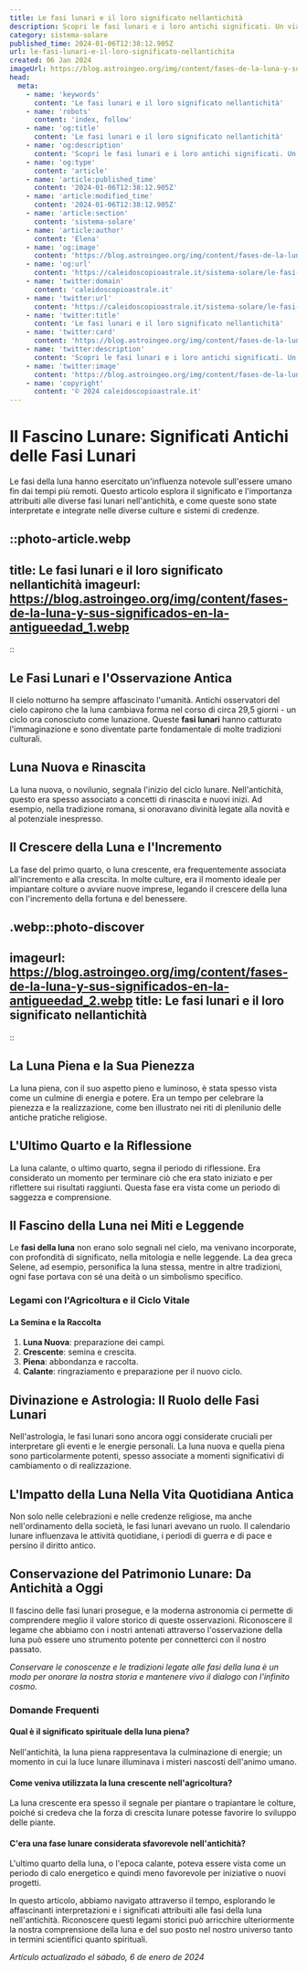 ```yaml
---
title: Le fasi lunari e il loro significato nellantichità
description: Scopri le fasi lunari e i loro antichi significati. Un viaggio affascinante nellastrologia e mitologia della Luna!
category: sistema-solare
published_time: 2024-01-06T12:38:12.905Z
url: le-fasi-lunari-e-il-loro-significato-nellantichita
created: 06 Jan 2024
imageUrl: https://blog.astroingeo.org/img/content/fases-de-la-luna-y-sus-significados-en-la-antigueedad_1.webp
head:
  meta:
    - name: 'keywords'
      content: 'Le fasi lunari e il loro significato nellantichità'
    - name: 'robots'
      content: 'index, follow'
    - name: 'og:title'
      content: 'Le fasi lunari e il loro significato nellantichità'
    - name: 'og:description'
      content: 'Scopri le fasi lunari e i loro antichi significati. Un viaggio affascinante nellastrologia e mitologia della Luna!'
    - name: 'og:type'
      content: 'article'
    - name: 'article:published_time'
      content: '2024-01-06T12:38:12.905Z'
    - name: 'article:modified_time'
      content: '2024-01-06T12:38:12.905Z'
    - name: 'article:section'
      content: 'sistema-solare'
    - name: 'article:author'
      content: 'Elena'
    - name: 'og:image'
      content: 'https://blog.astroingeo.org/img/content/fases-de-la-luna-y-sus-significados-en-la-antigueedad_1.webp'
    - name: 'og:url'
      content: 'https://caleidoscopioastrale.it/sistema-solare/le-fasi-lunari-e-il-loro-significato-nellantichita'
    - name: 'twitter:domain'
      content: 'caleidoscopioastrale.it'
    - name: 'twitter:url'
      content: 'https://caleidoscopioastrale.it/sistema-solare/le-fasi-lunari-e-il-loro-significato-nellantichita'
    - name: 'twitter:title'
      content: 'Le fasi lunari e il loro significato nellantichità'
    - name: 'twitter:card'
      content: 'https://blog.astroingeo.org/img/content/fases-de-la-luna-y-sus-significados-en-la-antigueedad_1.webp'
    - name: 'twitter:description'
      content: 'Scopri le fasi lunari e i loro antichi significati. Un viaggio affascinante nellastrologia e mitologia della Luna!'
    - name: 'twitter:image'
      content: 'https://blog.astroingeo.org/img/content/fases-de-la-luna-y-sus-significados-en-la-antigueedad_1.webp'
    - name: 'copyright'
      content: '© 2024 caleidoscopioastrale.it'
---
```

# Il Fascino Lunare: Significati Antichi delle Fasi Lunari

Le fasi della luna hanno esercitato un'influenza notevole sull'essere umano fin dai tempi più remoti. Questo articolo esplora il significato e l'importanza attribuiti alle diverse fasi lunari nell'antichità, e come queste sono state interpretate e integrate nelle diverse culture e sistemi di credenze.

::photo-article.webp
---
title: Le fasi lunari e il loro significato nellantichità
imageurl: https://blog.astroingeo.org/img/content/fases-de-la-luna-y-sus-significados-en-la-antigueedad_1.webp
---
::

## Le Fasi Lunari e l'Osservazione Antica

Il cielo notturno ha sempre affascinato l'umanità. Antichi osservatori del cielo capirono che la luna cambiava forma nel corso di circa 29,5 giorni - un ciclo ora conosciuto come lunazione. Queste **fasi lunari** hanno catturato l'immaginazione e sono diventate parte fondamentale di molte tradizioni culturali.

## Luna Nuova e Rinascita

La luna nuova, o novilunio, segnala l'inizio del ciclo lunare. Nell'antichità, questo era spesso associato a concetti di rinascita e nuovi inizi. Ad esempio, nella tradizione romana, si onoravano divinità legate alla novità e al potenziale inespresso.

## Il Crescere della Luna e l'Incremento

La fase del primo quarto, o luna crescente, era frequentemente associata all'incremento e alla crescita. In molte culture, era il momento ideale per impiantare colture o avviare nuove imprese, legando il crescere della luna con l'incremento della fortuna e del benessere.

.webp::photo-discover
---
imageurl: https://blog.astroingeo.org/img/content/fases-de-la-luna-y-sus-significados-en-la-antigueedad_2.webp
title: Le fasi lunari e il loro significato nellantichità
---
::

## La Luna Piena e la Sua Pienezza

La luna piena, con il suo aspetto pieno e luminoso, è stata spesso vista come un culmine di energia e potere. Era un tempo per celebrare la pienezza e la realizzazione, come ben illustrato nei riti di plenilunio delle antiche pratiche religiose.

## L'Ultimo Quarto e la Riflessione

La luna calante, o ultimo quarto, segna il periodo di riflessione. Era considerato un momento per terminare ciò che era stato iniziato e per riflettere sui risultati raggiunti. Questa fase era vista come un periodo di saggezza e comprensione.

## Il Fascino della Luna nei Miti e Leggende

Le **fasi della luna** non erano solo segnali nel cielo, ma venivano incorporate, con profondità di significato, nella mitologia e nelle leggende. La dea greca Selene, ad esempio, personifica la luna stessa, mentre in altre tradizioni, ogni fase portava con sé una deità o un simbolismo specifico.

### Legami con l'Agricoltura e il Ciclo Vitale

#### La Semina e la Raccolta

1. **Luna Nuova**: preparazione dei campi.
2. **Crescente**: semina e crescita.
3. **Piena**: abbondanza e raccolta.
4. **Calante**: ringraziamento e preparazione per il nuovo ciclo.

## Divinazione e Astrologia: Il Ruolo delle Fasi Lunari

Nell'astrologia, le fasi lunari sono ancora oggi considerate cruciali per interpretare gli eventi e le energie personali. La luna nuova e quella piena sono particolarmente potenti, spesso associate a momenti significativi di cambiamento o di realizzazione.

## L'Impatto della Luna Nella Vita Quotidiana Antica

Non solo nelle celebrazioni e nelle credenze religiose, ma anche nell'ordinamento della società, le fasi lunari avevano un ruolo. Il calendario lunare influenzava le attività quotidiane, i periodi di guerra e di pace e persino il diritto antico.

## Conservazione del Patrimonio Lunare: Da Antichità a Oggi

Il fascino delle fasi lunari prosegue, e la moderna astronomia ci permette di comprendere meglio il valore storico di queste osservazioni. Riconoscere il legame che abbiamo con i nostri antenati attraverso l'osservazione della luna può essere uno strumento potente per connetterci con il nostro passato.

*Conservare le conoscenze e le tradizioni legate alle fasi della luna è un modo per onorare la nostra storia e mantenere vivo il dialogo con l'infinito cosmo.*

### Domande Frequenti

#### Qual è il significato spirituale della luna piena?

Nell'antichità, la luna piena rappresentava la culminazione di energie; un momento in cui la luce lunare illuminava i misteri nascosti dell'animo umano.

#### Come veniva utilizzata la luna crescente nell'agricoltura?

La luna crescente era spesso il segnale per piantare o trapiantare le colture, poiché si credeva che la forza di crescita lunare potesse favorire lo sviluppo delle piante.

#### C'era una fase lunare considerata sfavorevole nell'antichità?

L'ultimo quarto della luna, o l'epoca calante, poteva essere vista come un periodo di calo energetico e quindi meno favorevole per iniziative o nuovi progetti.

In questo articolo, abbiamo navigato attraverso il tempo, esplorando le affascinanti interpretazioni e i significati attribuiti alle fasi della luna nell'antichità. Riconoscere questi legami storici può arricchire ulteriormente la nostra comprensione della luna e del suo posto nel nostro universo tanto in termini scientifici quanto spirituali.

_Artículo actualizado el sábado, 6 de enero de 2024_
